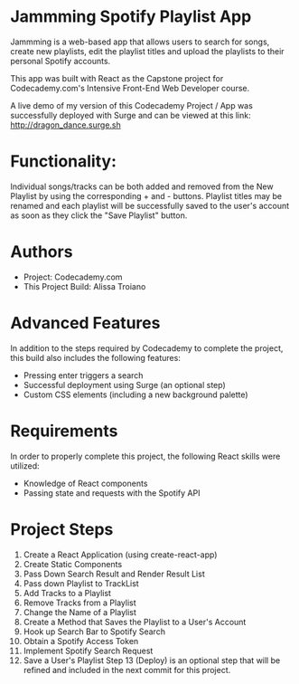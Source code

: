 # Jammming Spotify Playlist App
Jammming is a web-based app that allows users to search for songs, create new playlists, edit the playlist titles and upload the playlists to their personal Spotify accounts.

This app was built with React as the Capstone project for Codecademy.com's Intensive Front-End Web Developer course.

A live demo of my version of this Codecademy Project / App was successfully deployed with Surge and can be viewed at this link: http://dragon_dance.surge.sh

# Functionality:
Individual songs/tracks can be both added and removed from the New Playlist by using the corresponding + and - buttons. Playlist titles may be renamed and each playlist will be successfully saved to the user's account as soon as they click the "Save Playlist" button.

# Authors
- Project: Codecademy.com
- This Project Build: Alissa Troiano

# Advanced Features
 In addition to the steps required by Codecademy to complete the project, this build also includes the following features:
 - Pressing enter triggers a search
 - Successful deployment using Surge (an optional step)
 - Custom CSS elements (including a new background palette)

# Requirements
In order to properly complete this project, the following React skills were utilized:
- Knowledge of React components
- Passing state and requests with the Spotify API 

# Project Steps
1. Create a React Application (using create-react-app)
2. Create Static Components
3. Pass Down Search Result and Render Result List
4. Pass down Playlist to TrackList
5. Add Tracks to a Playlist
6. Remove Tracks from a Playlist
7. Change the Name of a Playlist
8. Create a Method that Saves the Playlist to a User's Account
9. Hook up Search Bar to Spotify Search
10. Obtain a Spotify Access Token
11. Implement Spotify Search Request
12. Save a User's Playlist
Step 13 (Deploy) is an optional step that will be refined and included in the next commit for this project.

